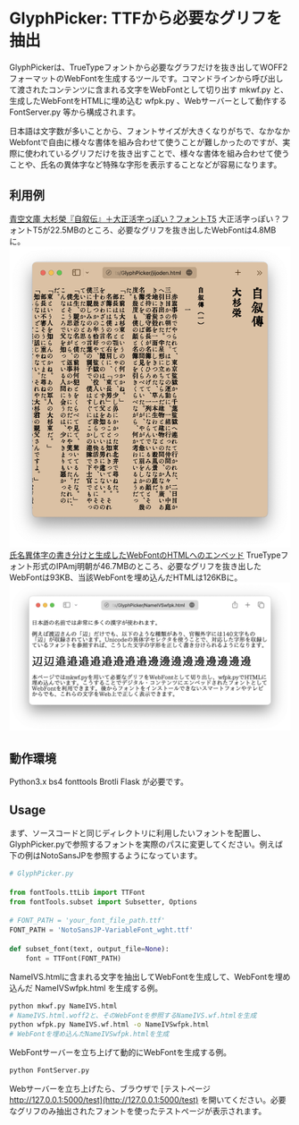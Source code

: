 GlyphPicker: TTFから必要なグリフを抽出
===

GlyphPickerは、TrueTypeフォントから必要なグラフだけを抜き出してWOFF2フォーマットのWebFontを生成するツールです。コマンドラインから呼び出して渡されたコンテンツに含まれる文字をWebFontとして切り出す mkwf.py と、生成したWebFontをHTMLに埋め込む wfpk.py 、Webサーバーとして動作する FontServer.py 等から構成されます。

日本語は文字数が多いことから、フォントサイズが大きくなりがちで、なかなかWebfontで自由に様々な書体を組み合わせて使うことが難しかったのですが、実際に使われているグリフだけを抜き出すことで、様々な書体を組み合わせて使うことや、氏名の異体字など特殊な字形を表示することなどが容易になります。

利用例
---

[青空文庫 大杉榮『自叙伝』＋大正活字っぽい？フォントT5](jijoden.html)
大正活字っぽい？フォントT5が22.5MBのところ、必要なグリフを抜き出したWebFontは4.8MBに。
![青空文庫 大杉榮『自叙伝』＋大正活字っぽい？フォントT5](jijoden.png)
[氏名異体字の書き分けと生成したWebFontのHTMLへのエンベッド](NameIVSwfpk.html)
TrueTypeフォント形式のIPAmj明朝が46.7MBのところ、必要なグリフを抜き出したWebFontは93KB、当該WebFontを埋め込んだHTMLは126KBに。
![氏名異体字の書き分けと生成したWebFontのHTMLへのエンベッド](nameivs.png)

動作環境
---

Python3.x bs4 fonttools Brotli Flask が必要です。

Usage
---

まず、ソースコードと同じディレクトリに利用したいフォントを配置し、GlyphPicker.pyで参照するフォントを実際のパスに変更してください。例えば下の例はNotoSansJPを参照するようになっています。

``` python
# GlyphPicker.py

from fontTools.ttLib import TTFont
from fontTools.subset import Subsetter, Options

# FONT_PATH = 'your_font_file_path.ttf'
FONT_PATH = 'NotoSansJP-VariableFont_wght.ttf'

def subset_font(text, output_file=None):
    font = TTFont(FONT_PATH)
```

NameIVS.htmlに含まれる文字を抽出してWebFontを生成して、WebFontを埋め込んだ NameIVSwfpk.html を生成する例。

``` bash
python mkwf.py NameIVS.html
# NameIVS.html.woff2と、そのWebFontを参照するNameIVS.wf.htmlを生成
python wfpk.py NameIVS.wf.html -o NameIVSwfpk.html
# WebFontを埋め込んだNameIVSwfpk.htmlを生成
```

WebFontサーバーを立ち上げて動的にWebFontを生成する例。

``` bash
python FontServer.py
```

Webサーバーを立ち上げたら、ブラウザで [テストページ http://127.0.0.1:5000/test](http://127.0.0.1:5000/test) を開いてください。必要なグリフのみ抽出されたフォントを使ったテストページが表示されます。
